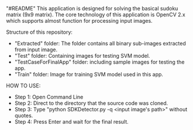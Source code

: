"#README" 
This application is designed for solving the basical sudoku matrix (9x9 matrix). 
The core technology of this application is OpenCV 2.x which supports almost function for processing input images. 

Structure of this repository: 
- "Extracted" folder: The folder contains all binary sub-images extracted from input image. 
- "Test" folder: Containing images for testing SVM model. 
- "TestCaseForFinalApp" folder: including sample images for testing the app. 
- "Train" folder: Image for training SVM model used in this app. 

HOW TO USE:
- Step 1: Open Command Line
- Step 2: Direct to the directory that the source code was cloned. 
- Step 3: Type "python SDKDetector.py -q <input image's path>" without quotes. 
- Step 4: Press Enter and wait for the final result. 
